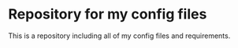 # Repository for my config files

This is a repository including all of my config files and requirements.

